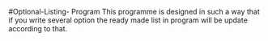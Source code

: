 #Optional-Listing- Program
This programme is designed in such a way that if you write several option the ready made list in program will be update according to that. 
